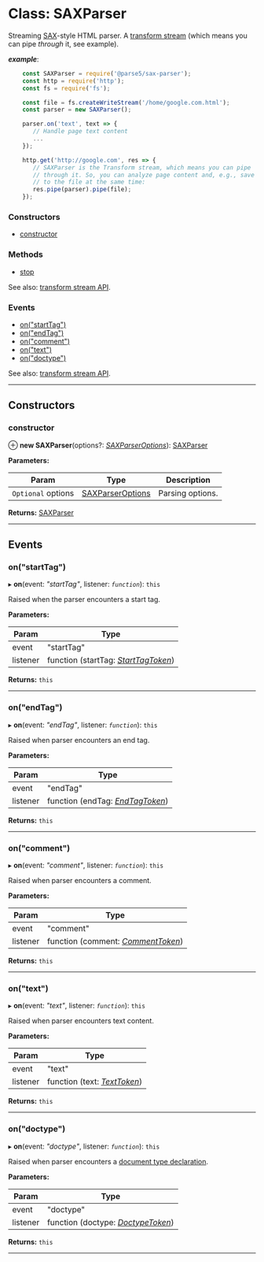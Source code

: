# Class: SAXParser

Streaming [SAX](https://en.wikipedia.org/wiki/Simple_API_for_XML)-style HTML parser. A [transform stream](https://nodejs.org/api/stream.html#stream_class_stream_transform) (which means you can pipe _through_ it, see example).

*__example__*:

```js
    const SAXParser = require('@parse5/sax-parser');
    const http = require('http');
    const fs = require('fs');

    const file = fs.createWriteStream('/home/google.com.html');
    const parser = new SAXParser();

    parser.on('text', text => {
       // Handle page text content
       ...
    });

    http.get('http://google.com', res => {
       // SAXParser is the Transform stream, which means you can pipe
       // through it. So, you can analyze page content and, e.g., save it
       // to the file at the same time:
       res.pipe(parser).pipe(file);
    });
```

### Constructors

* [constructor](#constructor)

### Methods

* [stop](#stop)

See also: [transform stream API](https://nodejs.org/api/stream.html#stream_class_stream_transform).

### Events

* [on("startTag")](#on_startag)
* [on("endTag")](#on_startag)
* [on("comment")](#on_comment)
* [on("text")](#on_text)
* [on("doctype")](#on_doctype)

See also: [transform stream API](https://nodejs.org/api/stream.html#stream_class_stream_transform).

---

## Constructors

<a id="constructor"></a>

###  constructor

⊕ **new SAXParser**(options?: *[SAXParserOptions](sax-parser-options.md)*): [SAXParser]()

**Parameters:**

| Param | Type | Description |
| ------ | ------ | ------ |
| `Optional` options | [SAXParserOptions](sax-parser-options.md) |  Parsing options. |

**Returns:** [SAXParser]()

___

## Events

<a id="on_starttag"></a>

###  on("startTag")

▸ **on**(event: *"startTag"*, listener: *`function`*): `this`

Raised when the parser encounters a start tag.

**Parameters:**

| Param | Type |
| ------ | ------ |
| event | "startTag" |
| listener | function (startTag: *[StartTagToken](./tokens/start-tag.md)*) |

**Returns:** `this`

___
<a id="on_endtag"></a>

###  on("endTag")

▸ **on**(event: *"endTag"*, listener: *`function`*): `this`

Raised when parser encounters an end tag.

**Parameters:**

| Param | Type |
| ------ | ------ |
| event | "endTag" |
| listener | function (endTag: *[EndTagToken](./tokens/end-tag.md)*) |

**Returns:** `this`

___
<a id="on_comment"></a>

###  on("comment")

▸ **on**(event: *"comment"*, listener: *`function`*): `this`

Raised when parser encounters a comment.

**Parameters:**

| Param | Type |
| ------ | ------ |
| event | "comment" |
| listener | function (comment: *[CommentToken](./tokens/comment.md)*) |

**Returns:** `this`

___
<a id="on_text"></a>

###  on("text")

▸ **on**(event: *"text"*, listener: *`function`*): `this`

Raised when parser encounters text content.

**Parameters:**

| Param | Type |
| ------ | ------ |
| event | "text" |
| listener | function (text: *[TextToken](./tokens/text.md)*)|

**Returns:** `this`

___
<a id="on_doctype"></a>

###  on("doctype")

▸ **on**(event: *"doctype"*, listener: *`function`*): `this`

Raised when parser encounters a [document type declaration](https://en.wikipedia.org/wiki/Document_type_declaration).

**Parameters:**

| Param | Type |
| ------ | ------ |
| event | "doctype" |
| listener | function (doctype: *[DoctypeToken](./tokens/doctype.md)*) |

**Returns:** `this`

___
